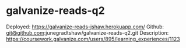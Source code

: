 # galvanize-reads-q2

Deployed:
https://galvanize-reads-jshaw.herokuapp.com/
Github:
git@github.com:junegradtshaw/galvanize-reads-q2.git
Description:
https://coursework.galvanize.com/users/895/learning_experiences/1123

